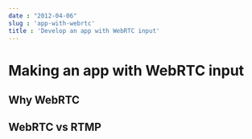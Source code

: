 ```yaml
---
date : "2012-04-06"
slug : 'app-with-webrtc'
title : 'Develop an app with WebRTC input'
---
```

# Making an app with WebRTC input

## Why WebRTC

## WebRTC vs RTMP